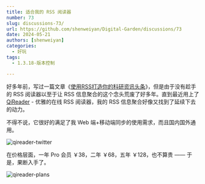 ```yaml
---
title: 适合我的 RSS 阅读器
number: 73
slug: discussions-73/
url: https://github.com/shenweiyan/Digital-Garden/discussions/73
date: 2024-05-21
authors: [shenweiyan]
categories: 
  - 好玩
tags: 
  - 1.3.18-版本控制

---
```


好多年前，写过一篇文章《[使用RSS打造你的科研资讯头条](https://zhuanlan.zhihu.com/p/42088810)》，但是由于没有趁手的 RSS 阅读器以至于让 RSS 信息聚合的这个念头荒废了好多年。直到最近用上了 [QiReader](https://github.com/oxyry/qireader) - 优雅的在线 RSS 阅读器，我的 RSS 信息聚合好像又找到了延续下去的动力。 

<!-- more -->

不得不说，它很好的满足了我 Web 端+移动端同步的使用需求，而且国内国外通用。

![qireader-twitter](https://kg.weiyan.cc/2024/05/qireader-twitter.png)

在价格层面，一年 Pro 会员 ￥38，二年 ￥68，五年 ￥128，也不算贵 —— 于是，果断入手了。

![qireader-plans](https://kg.weiyan.cc/2024/05/qireader-plans.webp)

<script src="https://giscus.app/client.js"
	data-repo="shenweiyan/Digital-Garden"
	data-repo-id="R_kgDOKgxWlg"
	data-mapping="number"
	data-term="73"
	data-reactions-enabled="1"
	data-emit-metadata="0"
	data-input-position="bottom"
	data-theme="light"
	data-lang="zh-CN"
	crossorigin="anonymous"
	async>
</script>
